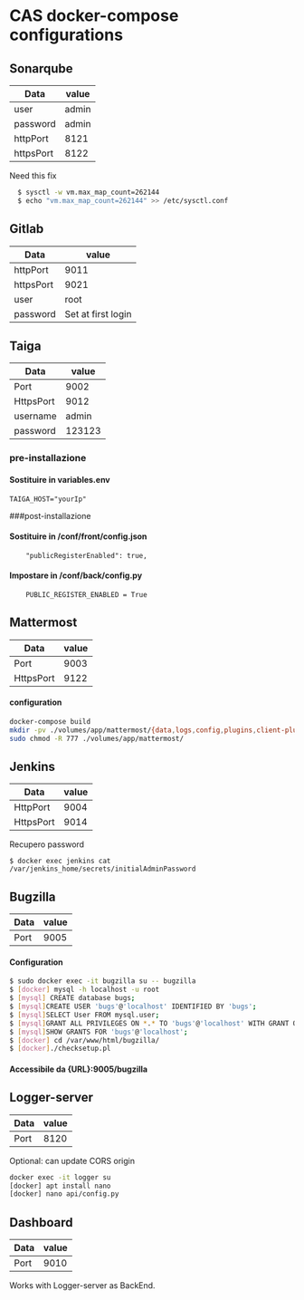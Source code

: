 # CAS docker-compose configurations

## Sonarqube

Data | value
-----|-----
user | admin
password | admin
httpPort| 8121
httpsPort| 8122

Need this fix
```bash
  $ sysctl -w vm.max_map_count=262144
  $ echo "vm.max_map_count=262144" >> /etc/sysctl.conf
```

## Gitlab

  Data | value
  -----|-----
  httpPort | 9011
  httpsPort | 9021
  user | root
  password | Set at first login

## Taiga

Data | value
-----|-----
Port |9002
HttpsPort|9012
username | admin
password | 123123

### pre-installazione
#### Sostituire in variables.env
    TAIGA_HOST="yourIp"

###post-installazione
#### Sostituire in /conf/front/config.json
```
    "publicRegisterEnabled": true,
```
#### Impostare in /conf/back/config.py
```
    PUBLIC_REGISTER_ENABLED = True
```

## Mattermost
Data | value
-----|-----
Port | 9003
HttpsPort|9122

#### configuration
``` bash
docker-compose build
mkdir -pv ./volumes/app/mattermost/{data,logs,config,plugins,client-plugins}
sudo chmod -R 777 ./volumes/app/mattermost/
```

## Jenkins
Data | value
-----|-----
HttpPort | 9004
HttpsPort | 9014

Recupero password
```
$ docker exec jenkins cat /var/jenkins_home/secrets/initialAdminPassword
```

## Bugzilla
  Data | value
  -----|-----
  Port | 9005

#### Configuration
```bash
$ sudo docker exec -it bugzilla su -- bugzilla
$ [docker] mysql -h localhost -u root
$ [mysql] CREATE database bugs;
$ [mysql]CREATE USER 'bugs'@'localhost' IDENTIFIED BY 'bugs';
$ [mysql]SELECT User FROM mysql.user;
$ [mysql]GRANT ALL PRIVILEGES ON *.* TO 'bugs'@'localhost' WITH GRANT OPTION;
$ [mysql]SHOW GRANTS FOR 'bugs'@'localhost';
$ [docker] cd /var/www/html/bugzilla/
$ [docker]./checksetup.pl
```

#### Accessibile da {URL}:9005/bugzilla

## Logger-server
  Data | value
  -----|-----
  Port | 8120

Optional: can update CORS origin
```bash
docker exec -it logger su
[docker] apt install nano
[docker] nano api/config.py
```

## Dashboard
  Data | value
  -----|-----
  Port | 9010

Works with Logger-server as BackEnd.
